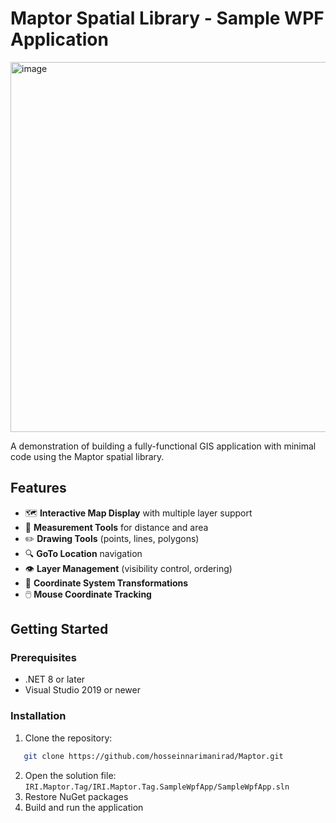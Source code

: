 # Maptor Spatial Library - Sample WPF Application
 
<img width="884" height="592" alt="image" src="https://github.com/user-attachments/assets/94218afd-f706-4cc8-b819-73f260d2b147" />

A demonstration of building a fully-functional GIS application with minimal code using the Maptor spatial library.

## Features

- 🗺️ **Interactive Map Display** with multiple layer support
- 📏 **Measurement Tools** for distance and area
- ✏️ **Drawing Tools** (points, lines, polygons)
- 🔍 **GoTo Location** navigation
- 👁️ **Layer Management** (visibility control, ordering)
- 🔄 **Coordinate System Transformations**
- 🖱️ **Mouse Coordinate Tracking**

## Getting Started

### Prerequisites
- .NET 8 or later
- Visual Studio 2019 or newer

### Installation
1. Clone the repository:

```bash
   git clone https://github.com/hosseinnarimanirad/Maptor.git
```
2. Open the solution file:
```IRI.Maptor.Tag/IRI.Maptor.Tag.SampleWpfApp/SampleWpfApp.sln```
3. Restore NuGet packages
4. Build and run the application
 

